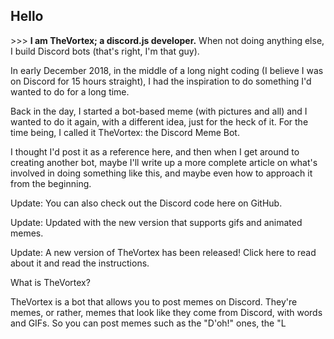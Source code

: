 <h2>Hello</h2>
>>> <b>I am TheVortex; a discord.js developer.</b> When not doing anything else, I build Discord bots (that's right, I'm that guy).

In early December 2018, in the middle of a long night coding (I believe I was on Discord for 15 hours straight), I had the inspiration to do something I'd wanted to do for a long time.

Back in the day, I started a bot-based meme (with pictures and all) and I wanted to do it again, with a different idea, just for the heck of it. For the time being, I called it TheVortex: the Discord Meme Bot.

I thought I'd post it as a reference here, and then when I get around to creating another bot, maybe I'll write up a more complete article on what's involved in doing something like this, and maybe even how to approach it from the beginning.

Update: You can also check out the Discord code here on GitHub.

Update: Updated with the new version that supports gifs and animated memes.

Update: A new version of TheVortex has been released! Click here to read about it and read the instructions.

What is TheVortex?

TheVortex is a bot that allows you to post memes on Discord. They're memes, or rather, memes that look like they come from Discord, with words and GIFs. So you can post memes such as the "D'oh!" ones, the "L
